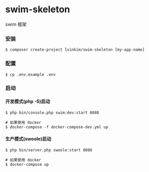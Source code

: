 # swim-skeleton

swim 框架

### 安装

```
$ composer create-project lvinkim/swim-skeleton [my-app-name]
```

### 配置

```
$ cp .env.example .env
```

### 启动

#### 开发模式(php -S)启动
```
$ php bin/console.php swim:dev:start 8080

# 如果使用 docker 
$ docker-compose -f docker-compose-dev.yml up
```

#### 生产模式(swoole)启动
```
$ php bin/server.php swoole:start 8080

# 如果使用 docker
$ docker-compose up
```